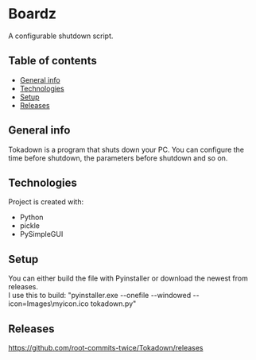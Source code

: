 # Boardz
A configurable shutdown script.
## Table of contents
* [General info](#general-info)
* [Technologies](#technologies)
* [Setup](#setup)
* [Releases](#releases)

## General info
Tokadown is a program that shuts down your PC.
You can configure the time before shutdown, the parameters before shutdown and so on.
	
## Technologies
Project is created with:
* Python
* pickle
* PySimpleGUI

	
## Setup  
You can either build the file with Pyinstaller or download the newest from releases.  
I use this to build: "pyinstaller.exe --onefile --windowed --icon=Images\myicon.ico tokadown.py"  


## Releases
https://github.com/root-commits-twice/Tokadown/releases
